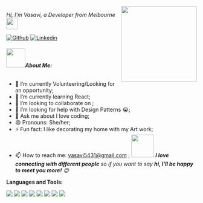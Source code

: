 <!-- <h2>Hi, I'm Vasavi Gannena, a Developer from Melbourne
<img src="https://media.giphy.com/media/12oufCB0MyZ1Go/giphy.gif" width="50">
</h2> -->

<img align='right' src="https://media.giphy.com/media/TjRcLDHDgLOWiI0L1V/source.gif" width="200">
<p><em>Hi, I'm Vasavi, a Developer from Melbourne<img src="https://media.giphy.com/media/WUlplcMpOCEmTGBtBW/giphy.gif" width="30"> 
</em></p>

<!-- Your badges
You can use the website to generate badges: https://shields.io/
-->

[![Github](https://img.shields.io/badge/-Github-000?style=flat&logo=Github&logoColor=white)](https://github.com/VasaviGannena)
[![Linkedin](https://img.shields.io/badge/-LinkedIn-blue?style=flat&logo=Linkedin&logoColor=white)](https://www.linkedin.com/in/vasavigannena/)

<!-- Talking about you -->
<!-- Any image aligned to the right. Beware the width -->
<!-- <img width="55%" align ="right" alt="GIF" src="https://media.giphy.com/media/ZVik7pBtu9dNS/source.gif /> -->

###### <img src="https://media.giphy.com/media/VgCDAzcKvsR6OM0uWg/giphy.gif" width="50">**About Me:**

- 🔭 I’m currently Volunteering/Looking for an opportunity;
- 🌱 I’m currently learning React;
- 👯 I’m looking to collaborate on ;
- 🤔 I’m looking for help with Design Patterns 😭;
- 💬 Ask me about I love coding;
- 😄 Pronouns: She/her;
- ⚡ Fun fact: I like decorating my home with my Art work;
- 📫 How to reach me: vasavi5431@gmail.com ;
  <img src="https://media.giphy.com/media/LnQjpWaON8nhr21vNW/giphy.gif" width="60"> <em><b>I love connecting with different people</b> so if you want to say <b>hi, I'll be happy to meet you more!</b> 😊</em>

**Languages and Tools:**

<code><img src="https://icongr.am/devicon/html5-original.svg?size=22&color=currentColor"></code>
<code><img src="https://icongr.am/devicon/css3-original.svg?size=22&color=currentColor"></code>
<code><img src="https://icongr.am/devicon/sass-original.svg?size=22&color=currentColor"></code>
<code><img src="https://icongr.am/devicon/mongodb-original-wordmark.svg?size=22&color=currentColor"></code>
<code><img src="https://icongr.am/devicon/react-original.svg?size=22&color=currentColor"></code>
<code><img src="https://icongr.am/devicon/nodejs-original.svg?size=22&color=currentColor"></code>
<code><img src="https://icongr.am/devicon/bootstrap-plain.svg?size=22&color=currentColor"></code>
<code><img src="https://icongr.am/devicon/git-original.svg?size=22&color=currentColor"></code>

